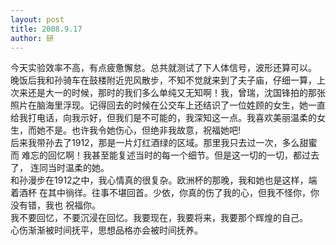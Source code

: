 ```yaml
---
layout: post
title: 2008.9.17
author: 研
---
```

今天实验效率不高，有点疲惫懈怠。总共就测试了下人体信号，波形还算可以。  
晚饭后我和孙骑车在鼓楼附近兜风散步，不知不觉就来到了夫子庙，仔细一算，上次来还是大一的时候，那时的我们多么单纯又无知啊！我，曾瑞，沈国锋拍的那张照片在脑海里浮现。记得回去的时候在公交车上还结识了一位姓顾的女生，她一直给我打电话，向我示好，但我们是不可能的，我深知这一点。我喜欢美丽温柔的女生，而她不是。也许我令她伤心，但绝非我故意，祝福她吧!    
后来我带孙去了1912，那是一片灯红酒绿的区域。那里我只去过一次，多么甜蜜而
难忘的回忆啊！我甚至能复述当时的每一个细节。但是这一切的一切，都过去了，
连同当时温柔的她。  
和孙漫步在1912之中，我心情真的很复杂。欧洲杯的那晚，我和她也是这样，端着酒杯
在其中徜徉。往事不堪回首。少依，你真的伤了我的心，但我不怪你，你没有错，我也
祝福你。  
我不要回忆，不要沉浸在回忆。我要现在，我要将来，我要那个辉煌的自己。  
心伤渐渐被时间抚平，思想品格亦会被时间抚养。